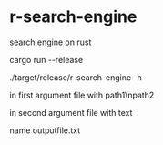 # r-search-engine

search engine on rust

cargo run --release

./target/release/r-search-engine -h

in first argument file with path1\npath2

in second argument file with text

name outputfile.txt
